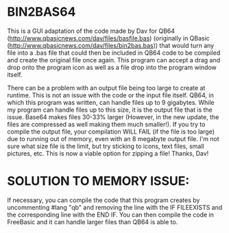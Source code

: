 # BIN2BAS64
This is a GUI adaptation of the code made by Dav for QB64 (http://www.qbasicnews.com/dav/files/basfile.bas) (originally in QBasic (http://www.qbasicnews.com/dav/files/bin2bas.bas)) that would turn any file into a .bas file that could then be included in QB64 code to be compiled and create the original file once again.
This program can accept a drag and drop onto the program icon as well as a file drop into the program window itself.

There can be a problem with an output file being too large to create at runtime. This is not an issue with the code or the input file itself.
QB64, in which this program was written, can handle files up to 9 gigabytes. While my program can handle files up to this size, it is the output file that is the issue. Base64 makes files 30-33% larger (However, in the new update, the files are compressed as well making them much smaller!). If you try to compile the output file, your compilation WILL FAIL (if the file is too large) due to running out of memory, even with an 8 megabyte output file. I'm not sure what size file is the limit, but try sticking to icons, text files, small pictures, etc. 
This is now a viable option for zipping a file! Thanks, Dav!

# SOLUTION TO MEMORY ISSUE:
If necessary, you can compile the code that this program creates by uncommenting #lang "qb" and removing the line with the IF FILEEXISTS and the corresponding line with the END IF. You can then compile the code in FreeBasic and it can handle larger files than QB64 is able to.
